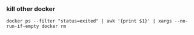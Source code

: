 ### kill other docker
`docker ps --filter "status=exited" | awk '{print $1}' | xargs --no-run-if-empty docker rm`